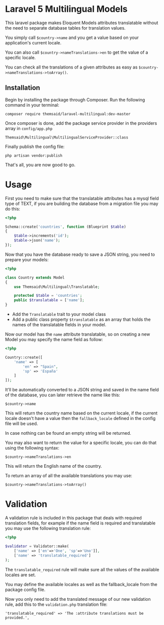 # Laravel 5 Multilingual Models

This laravel package makes Eloquent Models attributes translatable without the need to separate database tables for translation values.

You simply call `$country->name` and you get a value based on your application's current locale.

You can also call `$country->nameTranslations->en` to get the value of a specific locale.

You can check all the translations of a given attributes as easy as `$country->nameTranslations->toArray()`.

## Installation

Begin by installing the package through Composer. Run the following command in your terminal:

```
composer require themsaid/laravel-multilingual:dev-master
```

Once composer is done, add the package service provider in the providers array in `config/app.php`

```
Themsaid\Multilingual\MultilingualServiceProvider::class
```

Finally publish the config file:

```
php artisan vendor:publish
```

That's all, you are now good to go.

# Usage

First you need to make sure that the translatable attributes has a mysql field type of TEXT, if you are building the database from a migration file you may do this:

```php
<?php

Schema::create('countries', function (Blueprint $table)
{
	$table->increments('id');
	$table->json('name');
});
```

Now that you have the database ready to save a JSON string, you need to prepare your models:

```php
<?php

class Country extends Model
{
    use Themsaid\Multilingual\Translatable;

    protected $table = 'countries';
    public $translatable = ['name'];
}
```

- Add the `Translatable` trait to your model class
- Add a public class property `$translatable` as an array that holds the names of the translatable fields in your model.

Now our model has the `name` attribute translatable, so on creating a new Model you may specify the name field as follow:

```php
<?php

Country::create([
	'name' => [
		'en' => "Spain",
		'sp' => 'España'
	]
]);
```

It'll be automatically converted to a JSON string and saved in the name field of the database, you can later retrieve the name like this:

```
$country->name
```

This will return the country name based on the current locale, if the current locale doesn't have a value then the `fallback_locale` defined in the config file will be used.

In case nothing can be found an empty string will be returned.

You may also want to return the value for a specific locale, you can do that using the following syntax:

```
$country->nameTranslations->en
```

This will return the English name of the country.

To return an array of all the available translations you may use:

```
$country->nameTranslations->toArray()
```

# Validation
A validation rule is included in this package that deals with required translation fields, for example if the name field is required and translatable you may use the following translation rule:

```php
<?php

$validator = Validator::make(
    ['name' => ['en'=>'One', 'sp'=>'Uno']],
    ['name' => 'translatable_required']
);
```

The `translatable_required` rule will make sure all the values of the available locales are set.

You may define the available locales as well as the fallback_locale from the package config file.

Now you only need to add the translated message of our new validation rule, add this to the `validation.php` translation file:

```
'translatable_required' => 'The :attribute translations must be provided.',
``` 
